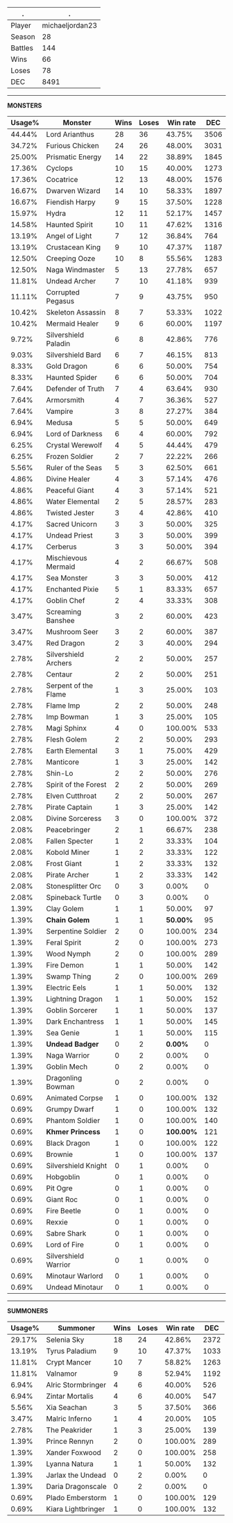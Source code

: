 .|.
|-|-
Player|michaeljordan23
Season|28
Battles|144
Wins|66
Loses|78
DEC|8491

---
**MONSTERS**

Usage%|Monster|Wins|Loses|Win rate|DEC|
-|-|-|-|-|-|
44.44%|Lord Arianthus|28|36|43.75%|3506|
34.72%|Furious Chicken|24|26|48.00%|3031|
25.00%|Prismatic Energy|14|22|38.89%|1845|
17.36%|Cyclops|10|15|40.00%|1273|
17.36%|Cocatrice|12|13|48.00%|1576|
16.67%|Dwarven Wizard|14|10|58.33%|1897|
16.67%|Fiendish Harpy|9|15|37.50%|1228|
15.97%|Hydra|12|11|52.17%|1457|
14.58%|Haunted Spirit|10|11|47.62%|1316|
13.19%|Angel of Light|7|12|36.84%|764|
13.19%|Crustacean King|9|10|47.37%|1187|
12.50%|Creeping Ooze|10|8|55.56%|1283|
12.50%|Naga Windmaster|5|13|27.78%|657|
11.81%|Undead Archer|7|10|41.18%|939|
11.11%|Corrupted Pegasus|7|9|43.75%|950|
10.42%|Skeleton Assassin|8|7|53.33%|1022|
10.42%|Mermaid Healer|9|6|60.00%|1197|
9.72%|Silvershield Paladin|6|8|42.86%|776|
9.03%|Silvershield Bard|6|7|46.15%|813|
8.33%|Gold Dragon|6|6|50.00%|754|
8.33%|Haunted Spider|6|6|50.00%|704|
7.64%|Defender of Truth|7|4|63.64%|930|
7.64%|Armorsmith|4|7|36.36%|527|
7.64%|Vampire|3|8|27.27%|384|
6.94%|Medusa|5|5|50.00%|649|
6.94%|Lord of Darkness|6|4|60.00%|792|
6.25%|Crystal Werewolf|4|5|44.44%|479|
6.25%|Frozen Soldier|2|7|22.22%|266|
5.56%|Ruler of the Seas|5|3|62.50%|661|
4.86%|Divine Healer|4|3|57.14%|476|
4.86%|Peaceful Giant|4|3|57.14%|521|
4.86%|Water Elemental|2|5|28.57%|283|
4.86%|Twisted Jester|3|4|42.86%|410|
4.17%|Sacred Unicorn|3|3|50.00%|325|
4.17%|Undead Priest|3|3|50.00%|399|
4.17%|Cerberus|3|3|50.00%|394|
4.17%|Mischievous Mermaid|4|2|66.67%|508|
4.17%|Sea Monster|3|3|50.00%|412|
4.17%|Enchanted Pixie|5|1|83.33%|657|
4.17%|Goblin Chef|2|4|33.33%|308|
3.47%|Screaming Banshee|3|2|60.00%|423|
3.47%|Mushroom Seer|3|2|60.00%|387|
3.47%|Red Dragon|2|3|40.00%|294|
2.78%|Silvershield Archers|2|2|50.00%|257|
2.78%|Centaur|2|2|50.00%|251|
2.78%|Serpent of the Flame|1|3|25.00%|103|
2.78%|Flame Imp|2|2|50.00%|248|
2.78%|Imp Bowman|1|3|25.00%|105|
2.78%|Magi Sphinx|4|0|100.00%|533|
2.78%|Flesh Golem|2|2|50.00%|293|
2.78%|Earth Elemental|3|1|75.00%|429|
2.78%|Manticore|1|3|25.00%|142|
2.78%|Shin-Lo|2|2|50.00%|276|
2.78%|Spirit of the Forest|2|2|50.00%|269|
2.78%|Elven Cutthroat|2|2|50.00%|267|
2.78%|Pirate Captain|1|3|25.00%|142|
2.08%|Divine Sorceress|3|0|100.00%|372|
2.08%|Peacebringer|2|1|66.67%|238|
2.08%|Fallen Specter|1|2|33.33%|104|
2.08%|Kobold Miner|1|2|33.33%|122|
2.08%|Frost Giant|1|2|33.33%|132|
2.08%|Pirate Archer|1|2|33.33%|142|
2.08%|Stonesplitter Orc|0|3|0.00%|0|
2.08%|Spineback Turtle|0|3|0.00%|0|
1.39%|Clay Golem|1|1|50.00%|97|
1.39%|**Chain Golem**|1|1|**50.00%**|95|
1.39%|Serpentine Soldier|2|0|100.00%|234|
1.39%|Feral Spirit|2|0|100.00%|273|
1.39%|Wood Nymph|2|0|100.00%|289|
1.39%|Fire Demon|1|1|50.00%|142|
1.39%|Swamp Thing|2|0|100.00%|269|
1.39%|Electric Eels|1|1|50.00%|132|
1.39%|Lightning Dragon|1|1|50.00%|152|
1.39%|Goblin Sorcerer|1|1|50.00%|137|
1.39%|Dark Enchantress|1|1|50.00%|145|
1.39%|Sea Genie|1|1|50.00%|115|
1.39%|**Undead Badger**|0|2|**0.00%**|0|
1.39%|Naga Warrior|0|2|0.00%|0|
1.39%|Goblin Mech|0|2|0.00%|0|
1.39%|Dragonling Bowman|0|2|0.00%|0|
0.69%|Animated Corpse|1|0|100.00%|132|
0.69%|Grumpy Dwarf|1|0|100.00%|132|
0.69%|Phantom Soldier|1|0|100.00%|140|
0.69%|**Khmer Princess**|1|0|**100.00%**|121|
0.69%|Black Dragon|1|0|100.00%|122|
0.69%|Brownie|1|0|100.00%|137|
0.69%|Silvershield Knight|0|1|0.00%|0|
0.69%|Hobgoblin|0|1|0.00%|0|
0.69%|Pit Ogre|0|1|0.00%|0|
0.69%|Giant Roc|0|1|0.00%|0|
0.69%|Fire Beetle|0|1|0.00%|0|
0.69%|Rexxie|0|1|0.00%|0|
0.69%|Sabre Shark|0|1|0.00%|0|
0.69%|Lord of Fire|0|1|0.00%|0|
0.69%|Silvershield Warrior|0|1|0.00%|0|
0.69%|Minotaur Warlord|0|1|0.00%|0|
0.69%|Undead Minotaur|0|1|0.00%|0|

---
**SUMMONERS**

Usage%|Summoner|Wins|Loses|Win rate|DEC|
-|-|-|-|-|-|
29.17%|Selenia Sky|18|24|42.86%|2372|
13.19%|Tyrus Paladium|9|10|47.37%|1033|
11.81%|Crypt Mancer|10|7|58.82%|1263|
11.81%|Valnamor|9|8|52.94%|1192|
6.94%|Alric Stormbringer|4|6|40.00%|526|
6.94%|Zintar Mortalis|4|6|40.00%|547|
5.56%|Xia Seachan|3|5|37.50%|366|
3.47%|Malric Inferno|1|4|20.00%|105|
2.78%|The Peakrider|1|3|25.00%|139|
1.39%|Prince Rennyn|2|0|100.00%|289|
1.39%|Xander Foxwood|2|0|100.00%|258|
1.39%|Lyanna Natura|1|1|50.00%|132|
1.39%|Jarlax the Undead|0|2|0.00%|0|
1.39%|Daria Dragonscale|0|2|0.00%|0|
0.69%|Plado Emberstorm|1|0|100.00%|129|
0.69%|Kiara Lightbringer|1|0|100.00%|132|
